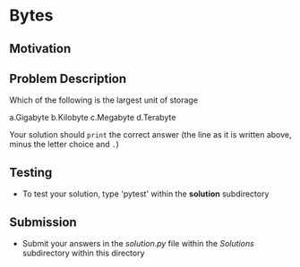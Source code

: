# Bytes

## Motivation


## Problem Description 
Which of the following is the largest unit of storage 

a.Gigabyte
b.Kilobyte
c.Megabyte
d.Terabyte

Your solution should `print` the correct answer (the line as it is written above, minus the letter choice and `.`)

## Testing
* To test your solution, type 'pytest' within the **solution** subdirectory

## Submission
* Submit your answers in the *solution.py* file within the *Solutions* subdirectory within this directory
